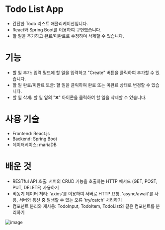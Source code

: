 # Todo List App
- 간단한 Todo 리스트 애플리케이션입니다.
- React와 Spring Boot를 이용하여 구현했습니다.
- 할 일을 추가하고 완료/미완료로 수정하며 삭제할 수 있습니다.

# 기능
- 할 일 추가: 입력 필드에 할 일을 입력하고 "Create" 버튼을 클릭하여 추가할 수 있습니다.
- 할 일 완료/미완료 토글: 할 일을 클릭하여 완료 또는 미완료 상태로 변경할 수 있습니다.
- 할 일 삭제: 할 일 옆의 "❌" 아이콘을 클릭하여 할 일을 삭제할 수 있습니다.
  
# 사용 기술
- Frontend: React.js
- Backend: Spring Boot
- 데이터베이스: mariaDB

# 배운 것
- RESTful API 호출: 서버의 CRUD 기능을 호출하는 HTTP 메서드 (GET, POST, PUT, DELETE) 사용하기
- 비동기 데이터 처리: 'axios'를 이용하여 서버로 HTTP 요청, 'async/await'를 사용, 서버와 통신 중 발생할 수 있는 오류 'try/catch' 처리하기
- 컴포넌트 분리와 재사용: TodoInput, TodoItem, TodoList와 같은 컴포넌트를 분리하기

<img width="auto" alt="image" src="https://github.com/user-attachments/assets/73d57164-c584-445c-a760-3065bb6543c7">
